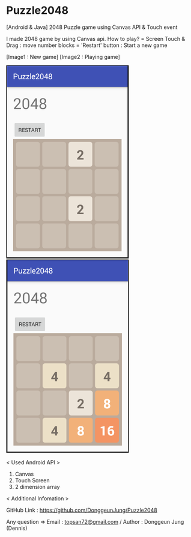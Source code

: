 # Puzzle2048

[Android & Java] 2048 Puzzle game using Canvas API & Touch event

I made 2048 game by using Canvas api. 
How to play?
= Screen Touch & Drag : move number blocks
= 'Restart' button : Start a new game


[Image1 : New game]
[Image2 : Playing game]

<div>
<img src="https://github.com/DonggeunJung/Puzzle2048/blob/master/Puzzle2048_Mobile_Capture01.png?raw=true width="400px"></img>
<img src="https://github.com/DonggeunJung/Puzzle2048/blob/master/Puzzle2048_Mobile_Capture02.png?raw=true width="400px"></img>
</div>

< Used Android API >
1. Canvas
2. Touch Screen
3. 2 dimension array


< Additional Infomation >

GitHub Link : https://github.com/DonggeunJung/Puzzle2048

Any question => Email : topsan72@gmail.com / Author : Donggeun Jung (Dennis)
